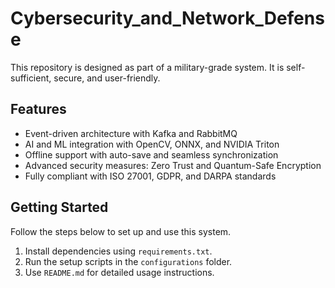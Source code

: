 
# Cybersecurity_and_Network_Defense
This repository is designed as part of a military-grade system. It is self-sufficient, secure, and user-friendly.
## Features
- Event-driven architecture with Kafka and RabbitMQ
- AI and ML integration with OpenCV, ONNX, and NVIDIA Triton
- Offline support with auto-save and seamless synchronization
- Advanced security measures: Zero Trust and Quantum-Safe Encryption
- Fully compliant with ISO 27001, GDPR, and DARPA standards
## Getting Started
Follow the steps below to set up and use this system.
1. Install dependencies using `requirements.txt`.
2. Run the setup scripts in the `configurations` folder.
3. Use `README.md` for detailed usage instructions.
